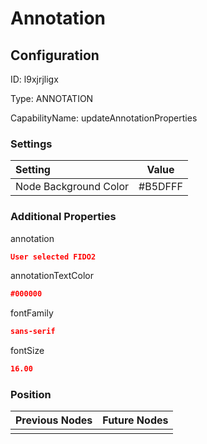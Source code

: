 # Annotation
## Configuration
ID:  l9xjrjligx

Type: ANNOTATION 

CapabilityName: updateAnnotationProperties

### Settings
| Setting | Value  |
| :------------------------ | ---------------------------------------- |
| Node Background Color | #B5DFFF | 

 




### Additional Properties
annotation
 ```json 
User selected FIDO2
```


annotationTextColor
 ```json 
#000000
```


fontFamily
 ```json 
sans-serif
```


fontSize
 ```json 
16.00
```




### Position
| Previous Nodes | Future Nodes |
| :------------- | ------------ |
|  |  |
